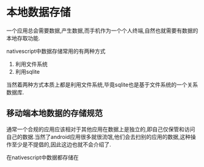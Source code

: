 # 本地数据存储

一个应用总会需要数据,产生数据,而手机作为一个个人终端,自然也就需要有数据的本地存取功能.

nativescript中数据存储常用的有两种方式

1. 利用文件系统
2. 利用sqlite

当然着两种方式本质上都是利用文件系统,毕竟sqlite也是基于文件系统的一个关系数据库.

## 移动端本地数据的存储规范

通常一个合规的应用应该相对于其他应用在数据上是独立的,即自己仅保管和访问自己的数据.当然了android应用很多就很流氓,他们会去扫别的应用的数据,这种操作至少是不提倡的,因此这边也就不会介绍了.

在nativescript中数据都存储在